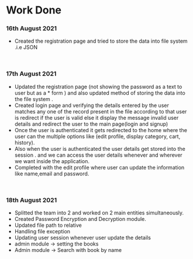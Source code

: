 # Work Done

### 16th August 2021
-   Created the registration page and tried to store the data into file system .i.e JSON

<br/>

### 17th August 2021
- Updated the registration page (not showing the password as a text to user but as a * form ) and also updated method of storing the data into the file system .
- Created login page and verifying the details entered by the user matches any one of the record present in the file according to that user is redirect if the user is valid else it display the message invalid user details and redirect the user to the main page(login and signup)
- Once the user is authenticated it gets redirected to the home where the user can the multiple options like (edit profile, display category, cart, history).
- Also when the user is authenticated the user details get stored into the session . and we can access the user details whenever and wherever we want inside the application.
- Completed with the edit profile where user can update the information like name,email and password.

<br/>

### 18th August 2021 
- Splitted the team into 2 and worked on 2 main entities simultaneously.
- Created Password Encryption and Decryption module.
- Updated file path to relative
- Handling file exception
- Updating user session whenever user update the details
- admin module -> setting the books
- Admin module -> Search with book by name
